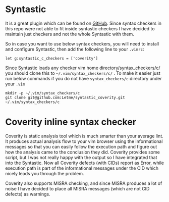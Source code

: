 Syntastic
=========

It is a great plugin which can be found on [GitHub](https://github.com/scrooloose/syntastic).
Since syntax checkers in this repo were not able to fit inside syntastic checkers
I have decided to maintain just checkers and not the whole Syntastic with them.

So in case you want to use below syntax checkers, you will need to install and
configure Syntastic, then add the following line to your `.vimrc`:

```let g:syntastic_c_checkers = ['coverity']```

Since Syntastic loads any checker vim home directory/syntax_checkers/c/ you
should clone this to `~/.vim/syntax_checkers/c/` . To make it easier just run 
below commands if you do not have `syntax_checkers/c` directory under your `.vim`

```
mkdir -p ~/.vim/syntax_checkers/c
git clone git@github.com:Letme/syntastic_coverity.git ~/.vim/syntax_checkers/c
```

Coverity inline syntax checker
==============================

Coverity is static analysis tool which is much smarter than your average lint.
It produces actual analysis flow to your vim browser using the informational
messages so that you can easily follow the execution path and figure out how
the analysis came to the conclusion they did. Coverity provides some script,
but I was not really happy with the output so I have integrated that into the
Syntastic. Now all Coverity defects (with CIDs) report as Error, while execution
path is part of the informational messages under the CID which nicely leads you
through the problem.

Coverity also supports MISRA checking, and since MISRA produces a lot of noise
I have decided to place all MISRA messages (which are not CID defects) as
warnings.



